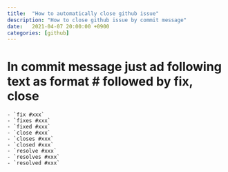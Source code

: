 ```yaml
---
title:  "How to automatically close github issue"
description: "How to close github issue by commit message"
date:   2021-04-07 20:00:00 +0900
categories: [github]
---
```



# In commit message just ad following text as format #<issue number> followed by fix, close

```
- `fix #xxx`
- `fixes #xxx`
- `fixed #xxx`
- `close #xxx`
- `closes #xxx`
- `closed #xxx`
- `resolve #xxx`
- `resolves #xxx`
- `resolved #xxx`
```